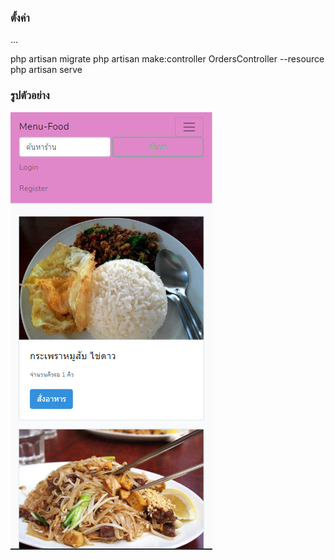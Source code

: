 ### ตั้งค่า
...

php artisan migrate
php artisan make:controller OrdersController --resource
php artisan serve

### รูปตัวอย่าง
![alt text](https://github.com/nopparat231/menu-food/blob/main/Capt/Home.PNG?raw=true)
